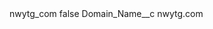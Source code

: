 <?xml version="1.0" encoding="UTF-8"?>
<CustomMetadata xmlns="http://soap.sforce.com/2006/04/metadata" xmlns:xsi="http://www.w3.org/2001/XMLSchema-instance" xmlns:xsd="http://www.w3.org/2001/XMLSchema">
    <label>nwytg_com</label>
    <protected>false</protected>
    <values>
        <field>Domain_Name__c</field>
        <value xsi:type="xsd:string">nwytg.com</value>
    </values>
</CustomMetadata>
